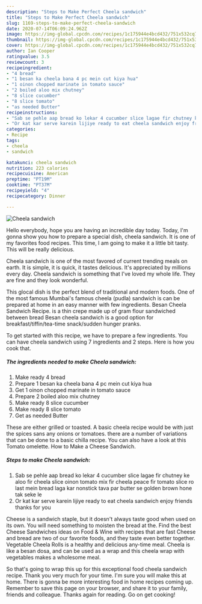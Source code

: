 ```yaml
---
description: "Steps to Make Perfect Cheela sandwich"
title: "Steps to Make Perfect Cheela sandwich"
slug: 1169-steps-to-make-perfect-cheela-sandwich
date: 2020-07-14T06:09:24.962Z
image: https://img-global.cpcdn.com/recipes/1c175944e4bcd432/751x532cq70/cheela-sandwich-recipe-main-photo.jpg
thumbnail: https://img-global.cpcdn.com/recipes/1c175944e4bcd432/751x532cq70/cheela-sandwich-recipe-main-photo.jpg
cover: https://img-global.cpcdn.com/recipes/1c175944e4bcd432/751x532cq70/cheela-sandwich-recipe-main-photo.jpg
author: Ian Cooper
ratingvalue: 3.5
reviewcount: 3
recipeingredient:
- "4 bread"
- "1 besan ka cheela bana 4 pc mein cut kiya hua"
- "1 oinon chopped marinate in tomato sauce"
- "2 boiled aloo mix chutney"
- "8 slice cucumber"
- "8 slice tomato"
- "as needed Butter"
recipeinstructions:
- "Sab se pehle aap bread ko lekar 4 cucumber slice lagae fir chutney ke aloo fir cheela slice oinon tomato mix fir cheela peace fir tomato slice ro last mein bread laga kar nonstick tava par butter se golden brown hone tak seke le"
- "Or kat kar serve karein lijiye ready to eat cheela sandwich enjoy friends thanks for you"
categories:
- Recipe
tags:
- cheela
- sandwich

katakunci: cheela sandwich 
nutrition: 223 calories
recipecuisine: American
preptime: "PT19M"
cooktime: "PT37M"
recipeyield: "4"
recipecategory: Dinner

---
```



![Cheela sandwich](https://img-global.cpcdn.com/recipes/1c175944e4bcd432/751x532cq70/cheela-sandwich-recipe-main-photo.jpg)

Hello everybody, hope you are having an incredible day today. Today, I'm gonna show you how to prepare a special dish, cheela sandwich. It is one of my favorites food recipes. This time, I am going to make it a little bit tasty. This will be really delicious.

Cheela sandwich is one of the most favored of current trending meals on earth. It is simple, it is quick, it tastes delicious. It's appreciated by millions every day. Cheela sandwich is something that I've loved my whole life. They are fine and they look wonderful.

This glocal dish is the perfect blend of traditional and modern foods. One of the most famous Mumbai&#39;s famous cheela (pudla) sandwich is can be prepared at home in an easy manner with few ingredients. Besan Cheela Sandwich Recipe. is a thin crepe made up of gram flour sandwiched between bread Besan cheela sandwich is a good option for breakfast/tiffin/tea-time snack/sudden hunger pranks.


To get started with this recipe, we have to prepare a few ingredients. You can have cheela sandwich using 7 ingredients and 2 steps. Here is how you cook that.

<!--inarticleads1-->

##### The ingredients needed to make Cheela sandwich:

1. Make ready 4 bread
1. Prepare 1 besan ka cheela bana 4 pc mein cut kiya hua
1. Get 1 oinon chopped marinate in tomato sauce
1. Prepare 2 boiled aloo mix chutney
1. Make ready 8 slice cucumber
1. Make ready 8 slice tomato
1. Get as needed Butter


These are either grilled or toasted. A basic cheela recipe would be with just the spices sans any onions or tomatoes. there are a number of variations that can be done to a basic chilla recipe. You can also have a look at this Tomato omelette. How to Make a Cheese Sandwich. 

<!--inarticleads2-->

##### Steps to make Cheela sandwich:

1. Sab se pehle aap bread ko lekar 4 cucumber slice lagae fir chutney ke aloo fir cheela slice oinon tomato mix fir cheela peace fir tomato slice ro last mein bread laga kar nonstick tava par butter se golden brown hone tak seke le
1. Or kat kar serve karein lijiye ready to eat cheela sandwich enjoy friends thanks for you


Cheese is a sandwich staple, but it doesn&#39;t always taste good when used on its own. You will need something to moisten the bread at the. Find the best Cheese Sandwiches ideas on Food &amp; Wine with recipes that are fast Cheese and bread are two of our favorite foods, and they taste even better together. Vegetable Cheela Rolls is a healthy and delicious any-time meal. Cheela is like a besan dosa, and can be used as a wrap and this cheela wrap with vegetables makes a wholesome meal. 

So that's going to wrap this up for this exceptional food cheela sandwich recipe. Thank you very much for your time. I'm sure you will make this at home. There is gonna be more interesting food in home recipes coming up. Remember to save this page on your browser, and share it to your family, friends and colleague. Thanks again for reading. Go on get cooking!
